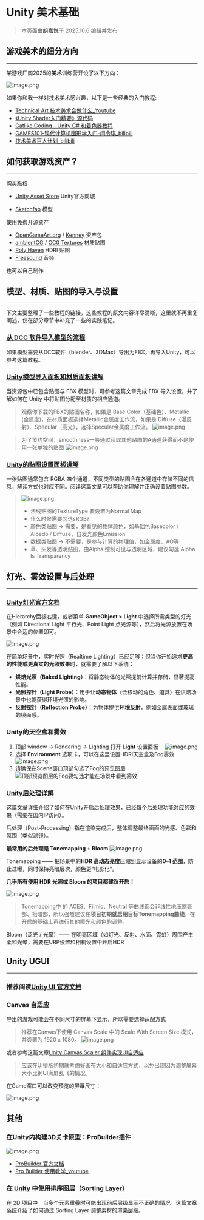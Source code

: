 # Unity 美术基础 

> 本页面由[胡嘉悦](../../社团介绍/成员.md)于 2025.10.6 编辑并发布

## 游戏美术的细分方向

--- 

某游戏厂商2025的**美术**训练营开设了以下方向：

![image.png](../../assets/images/UnityGameArt/image.png)

如果你和我一样对技术美术感兴趣，以下是一些经典的入门教程:

- [Technical Art 技术美术会做什么_Youtube](https://www.youtube.com/watch?v=kr7XYXMM7-U)
- [《Unity Shader入门精要》源代码](https://github.com/candycat1992/Unity_Shaders_Book)
- [Catlike Coding - Unity C# 和着色器教程](https://catlikecoding.com/unity/tutorials/)
- [GAMES101-现代计算机图形学入门-闫令琪_bilibili](https://www.bilibili.com/video/BV1X7411F744/?spm_id_from=333.337.search-card.all.click&vd_source=b494db6c8f6cf9d675a0cca5dde89df7)
- [技术美术百人计划_bilibili](https://www.bilibili.com/video/BV1L54y1s7xw/?spm_id_from=333.337.search-card.all.click&vd_source=b494db6c8f6cf9d675a0cca5dde89df7)  


## 如何获取游戏资产？

--- 
购买版权

- [Unity Asset Store](https://assetstore.unity.com/zh-CN?srsltid=AfmBOoqexUib0mwMfVMloLWP7TMps4OkOqt9UkBQMSzJ_g02k-QoA-_c&utm_source=chatgpt.com) Unity官方商城

- [Sketchfab](https://sketchfab.com/Emerald_Eel/collections/free-game-assets-d7263076d3b043a296321b8085a723d9?utm_source=chatgpt.com) 模型

使用免费开源资产

- [OpenGameArt.org](https://opengameart.org/) / [Kenney](https://kenney.nl/assets)  资产包
- [ambientCG](https://ambientcg.com/) / [CC0 Textures](https://cc0-textures.com/) 材质贴图
- [Poly Haven](https://polyhaven.com/hdris) HDRI 贴图
- [Freesound](https://freesound.org/) 音频

也可以自己制作

## 模型、材质、贴图的导入与设置

--- 
下文主要整理了一些教程的链接，这些教程的原文内容详尽清晰，这里就不再重复阐述，仅在部分章节中补充了一些的实践笔记。

### [从 DCC 软件导入模型的流程](https://blog.csdn.net/weixin_43147385/article/details/124880331#:~:text=,1.%E5%88%B6%E4%BD%9C%E5%B9%B6%E5%AF%BC%E5%87%BA%E6%A8%A1%E5%9E%8B%EF%BC%8C%E4%BB%A5%E5%8F%8A%E8%AE%BE%E7%BD%AE%E5%8F%82%E6%95%B0)
    
如果模型需要从DCC软件（blender、3DMax）导出为FBX，再导入Unity，可以参考这篇教程。
### [Unity模型导入面板和材质面板讲解](https://blog.csdn.net/qq_36303853/article/details/134863228#:~:text=match%20at%20L162%20albedo%2FbaseColor%E5%92%8Cnormal%E8%B4%B4%E5%9B%BE%E5%A4%A7%E5%AE%B6%E5%BA%94%E8%AF%A5%E9%83%BD%E7%9F%A5%E9%81%93%EF%BC%8C%E5%88%86%E5%88%AB%E6%98%AF%E7%BA%B9%E7%90%86%E8%B4%B4%E5%9B%BE%E5%92%8C%E6%B3%95%E7%BA%BF%E8%B4%B4%E5%9B%BE%E3%80%82%20AO%2FOcclus%E3%80%81metallic%E8%B4%B4%E5%9B%BE%E4%B9%9F%E6%AF%94%E8%BE%83%E7%AE%80%E5%8D%95%EF%BC%8C%E5%9C%A8standard%E7%9A%84shader%E7%9A%84Occlusion%E5%92%8CMetallic%E5%A4%84%E6%B7%BB%E5%8A%A0%E5%8D%B3%E5%8F%AF%E3%80%82,Image%3A%20%E5%9C%A8%E8%BF%99%E9%87%8C%E6%8F%92%E5%85%A5%E5%9B%BE%E7%89%87%E6%8F%8F%E8%BF%B0%20%E8%A1%A5%E5%85%85Emissive%E8%87%AA%E5%8F%91%E5%85%89%E8%B4%B4%E5%9B%BE)
当资源包中已包含贴图与 FBX 模型时，可参考这篇文章完成 FBX 导入设置，并了解如何在 Unity 中将贴图分配至材质的相应通道。

>观察你下载的FBX的贴图名称，如果是 Base Color（基础色）、Metallic (金属度)，在材质面板选择Metallic金属度工作流，如果是 Diffuse（漫反射）、Specular（高光），选择Specular金属度工作流。
>![image.png](../../assets/images/UnityGameArt/image%201.png)

>为了节约空间，smoothness一般通过读取其他贴图的A通道获得而不是使用一张单独的贴图
>![image.png](../../assets/images/UnityGameArt/image%202.png)


### [Unity的贴图设置面板讲解](https://blog.csdn.net/2401_83878847/article/details/145796147#:~:text=)
一张贴图通常包含 RGBA 四个通道，不同类型的贴图会在各通道中存储不同的信息，解读方式也对应不同。阅读这篇文章可以帮助你理解并正确设置贴图参数。


>![image.png](../../assets/images/UnityGameArt/image%203.png)
>- 法线贴图的TextureType 要设置为Normal Map
>- 什么时候需要勾选sRGB?
>  - 颜色类贴图 → 需要，是看见的物体颜色，如基础色Basecolor / Albedo / Diffuse、自发光颜色Emission
>  - 数据类贴图 → 不需要，是参与计算的物理值，如金属度、AO等
> - 草、头发等透明贴图，由Alpha 控制可见与透明区域，建议勾选 Alpha Is Transparency

## 灯光、雾效设置与后处理

--- 

### [Unity灯光官方文档](https://docs.unity3d.com/cn/2021.2/Manual/UsingLights.html)

在Hierarchy面板右键，或者菜单 **GameObject > Light** 中选择所需类型的灯光（例如 Directional Light 平行光、Point Light 点光源等），然后将光源放置在场景中合适的位置即可。

![image.png](../../assets/images/UnityGameArt/image%204.png)

在简单场景中，实时光照（Realtime Lighting）已经足够；但当你开始追求**更高的性能或更真实的光照效果**时，就需要了解以下系统：

- **烘焙光照（Baked Lighting）**：将静态物体的光照提前计算并存储，显著提高性能。
- **光照探针（Light Probe）**：用于让**动态物体**（会移动的角色、道具）在烘焙场景中也能获得环境光照的影响。
- **反射探针（Reflection Probe）**：为物体提供**环境反射**，例如金属表面或玻璃的镜面感。

### Unity的天空盒和雾效


1. 顶部 window → Rendering → Lighting 打开 **Light** 设置面板
   &emsp;![image.png](../../assets/images/UnityGameArt/image%206.png)
2. 选择 **Environment** 选项卡，可以在这里设置HDRI天空盒及Fog雾效
   &emsp;![image.png](../../assets/images/UnityGameArt/image%207.png)
3. 请确保在Scene窗口顶部勾选了Fog的预览图层
   &emsp;![顶部预览图层的Fog要勾选才能在场景中看到雾效](../../assets/images/UnityGameArt/image%205.png)


### [Unity后处理详解](https://aiferu.xyz/archives/65.html)

这篇文章详细介绍了如何在Unity开启后处理效果，已经每个后处理功能对应的效果（需要在国内IP访问）。

后处理（Post-Processing）指在渲染完成后，整体调整最终画面的光感、色彩和氛围（类似滤镜）。


**最常用的后处理是 Tonemapping + Bloom**
![image.png](../../assets/images/UnityGameArt/image%208.png)

Tonemapping —— 把场景中的**HDR 高动态亮度**压缩到显示设备的**0–1 范围**，防止过曝，同时保持亮暗层次，颜色更“电影化”。

**几乎所有使用 HDR 光照或 Bloom 的项目都建议开启！**

![image.png](../../assets/images/UnityGameArt/image%209.png)
>Tonemapping中 的 ACES、Filmic、Neutral 等曲线都会非线性地压缩亮部、抬暗部，所以强烈建议在**项目初期就启用目标Tonemapping曲线**，在开启的基础上再进行其他曝光和颜色的调整。

Bloom（泛光 / 光晕）—— 在明亮区域（如灯光、反射、水面、霓虹）周围产生柔和光晕，需要在URP设置和相机设置中开启HDR

## Unity UGUI

---
### 推荐阅读[Unity UI 官方文档](https://docs.unity3d.com/cn/2021.1/Manual/UIBasicLayout.html)

### Canvas 自适应

导出的游戏可能会在不同尺寸的屏幕下显示，所以需要选择适配方式
> 
> 推荐在Canvas下使用 Canvas Scale 中的 Scale With Screen Size 模式，并设置为 1920 x 1080。
> ![image.png](../../assets/images/UnityGameArt/image%2010.png)
> 
或者参考这篇文章[Unity Canvas Scaler 组件实现UI自适应](https://blog.csdn.net/hello_1995/article/details/122130097#:~:text=Canvas%20Scaler%20%E8%BF%99%E4%B8%AA%E7%BB%84%E4%BB%B6%E7%94%A8%E6%9D%A5%E5%81%9A%E6%95%B4%E4%BD%93%20UI%20%E5%B1%8F%E5%B9%95%E9%80%82%E9%85%8D%E7%9A%84%E3%80%82%E4%B8%BA%E4%BB%80%E4%B9%88%E6%98%AF%E6%95%B4%E4%BD%93%E9%80%82%E9%85%8D%EF%BC%9F%E5%9B%A0%E4%B8%BA%E9%80%82%E9%85%8D%E6%97%B6%E8%BF%98%E4%BC%9A%E7%94%A8%E5%88%B0,Canvans%20%E6%B8%B2%E6%9F%93%E6%A8%A1%E5%BC%8F%E4%B8%BA%20World%20Space%20%E6%97%B6%EF%BC%8C%E7%BC%A9%E6%94%BE%E6%A8%A1%E5%BC%8F%E5%8F%AA%E6%9C%89%E4%B8%80%E7%A7%8D%E3%80%82)
> 
> 应该在UI排版初期就考虑好画布大小和自适应方式，以免出现因为调整屏幕大小比例UI满屏乱飞的情况。

在Game窗口可以改变预览的屏幕尺寸：

 ![image.png](../../assets/images/UnityGameArt/image%2011.png)

## 其他

### 在Unity内构建3D关卡原型：ProBuilder插件
![image.png](../../assets/images/UnityGameArt/image%2012.png)
- [ProBuilder 官方文档](https://docs.unity3d.com/Packages/com.unity.probuilder@4.0/manual/overview-ui.html)
- [Pro Builder 使用教学_youtube](https://www.youtube.com/watch?v=qV2o1D1uWgE&t=715s)

### [在 Unity 中使用排序图层（Sorting Layer）](https://gamedevbeginner.com/how-to-use-sorting-layers-in-unity/#:~:text=To%20add%20more%2C%20simply%20click,of%20layers%20at%20the%20top)
在 2D 项目中，当多个元素重叠时可能出现前后层级显示不正确的情况。这篇文章系统介绍了如何通过 Sorting Layer 调整素材的渲染层级。




